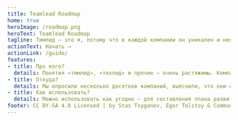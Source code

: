 ```yaml
---
title: Teamlead Roadmap
home: true
heroImage: /roadmap.png
heroText: Teamlead Roadmap
tagline: Тимлид – это ❄️, потому что в каждой компании он уникален и неповторим.
actionText: Начать →
actionLink: /guide/
features:
- title: Про кого?
  details: Понятия «тимлид», «техлид» и прочие – очень растяжимы. Компании решают разные задачи, у этих ролей разные ответственности. Поэтому и ❄️, роадмап — для всех.
- title: Откуда?
  details: Мы опросили несколько десятков компаний, выяснили, что они ожидают от тимлидов и как строят с ними свою работу. Так у нас получилась единая модель компетенций тимлида.
- title: Как использовать?
  details: Можно использовать как угодно – для составления плана развития, для формирования должностных инструкций, для составления вакансий или проведения собеседований. Выделите нужные ветви – и вперед.
footer: CC BY-SA 4.0 Licensed | by Stas Tsyganov, Egor Tolstoy & Community
---
```

